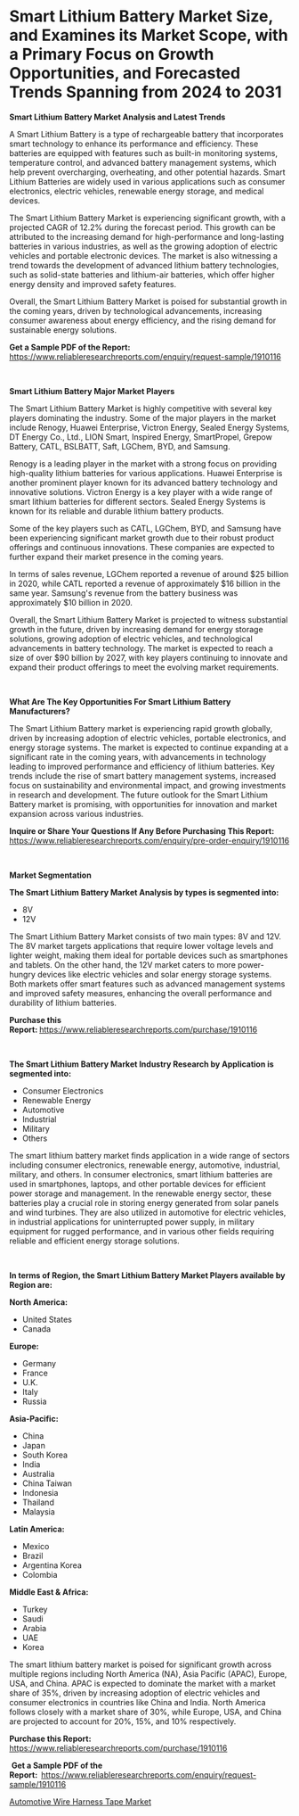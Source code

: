 <p><h1>Smart Lithium Battery Market Size, and Examines its Market Scope, with a Primary Focus on Growth Opportunities, and Forecasted Trends Spanning from 2024 to 2031</h1></p><p><strong>Smart Lithium Battery Market Analysis and Latest Trends</strong></p>
<p><p>A Smart Lithium Battery is a type of rechargeable battery that incorporates smart technology to enhance its performance and efficiency. These batteries are equipped with features such as built-in monitoring systems, temperature control, and advanced battery management systems, which help prevent overcharging, overheating, and other potential hazards. Smart Lithium Batteries are widely used in various applications such as consumer electronics, electric vehicles, renewable energy storage, and medical devices.</p><p>The Smart Lithium Battery Market is experiencing significant growth, with a projected CAGR of 12.2% during the forecast period. This growth can be attributed to the increasing demand for high-performance and long-lasting batteries in various industries, as well as the growing adoption of electric vehicles and portable electronic devices. The market is also witnessing a trend towards the development of advanced lithium battery technologies, such as solid-state batteries and lithium-air batteries, which offer higher energy density and improved safety features.</p><p>Overall, the Smart Lithium Battery Market is poised for substantial growth in the coming years, driven by technological advancements, increasing consumer awareness about energy efficiency, and the rising demand for sustainable energy solutions.</p></p>
<p><strong>Get a Sample PDF of the Report:&nbsp;</strong> <a href="https://www.reliableresearchreports.com/enquiry/request-sample/1910116">https://www.reliableresearchreports.com/enquiry/request-sample/1910116</a></p>
<p>&nbsp;</p>
<p><strong>Smart Lithium Battery Major Market Players</strong></p>
<p><p>The Smart Lithium Battery Market is highly competitive with several key players dominating the industry. Some of the major players in the market include Renogy, Huawei Enterprise, Victron Energy, Sealed Energy Systems, DT Energy Co., Ltd., LION Smart, Inspired Energy, SmartPropel, Grepow Battery, CATL, BSLBATT, Saft, LGChem, BYD, and Samsung.</p><p>Renogy is a leading player in the market with a strong focus on providing high-quality lithium batteries for various applications. Huawei Enterprise is another prominent player known for its advanced battery technology and innovative solutions. Victron Energy is a key player with a wide range of smart lithium batteries for different sectors. Sealed Energy Systems is known for its reliable and durable lithium battery products.</p><p>Some of the key players such as CATL, LGChem, BYD, and Samsung have been experiencing significant market growth due to their robust product offerings and continuous innovations. These companies are expected to further expand their market presence in the coming years.</p><p>In terms of sales revenue, LGChem reported a revenue of around $25 billion in 2020, while CATL reported a revenue of approximately $16 billion in the same year. Samsung's revenue from the battery business was approximately $10 billion in 2020.</p><p>Overall, the Smart Lithium Battery Market is projected to witness substantial growth in the future, driven by increasing demand for energy storage solutions, growing adoption of electric vehicles, and technological advancements in battery technology. The market is expected to reach a size of over $90 billion by 2027, with key players continuing to innovate and expand their product offerings to meet the evolving market requirements.</p></p>
<p>&nbsp;</p>
<p><strong>What Are The Key Opportunities For Smart Lithium Battery Manufacturers?</strong></p>
<p><p>The Smart Lithium Battery market is experiencing rapid growth globally, driven by increasing adoption of electric vehicles, portable electronics, and energy storage systems. The market is expected to continue expanding at a significant rate in the coming years, with advancements in technology leading to improved performance and efficiency of lithium batteries. Key trends include the rise of smart battery management systems, increased focus on sustainability and environmental impact, and growing investments in research and development. The future outlook for the Smart Lithium Battery market is promising, with opportunities for innovation and market expansion across various industries.</p></p>
<p><strong>Inquire or Share Your Questions If Any Before Purchasing This Report:</strong> <a href="https://www.reliableresearchreports.com/enquiry/pre-order-enquiry/1910116">https://www.reliableresearchreports.com/enquiry/pre-order-enquiry/1910116</a></p>
<p>&nbsp;</p>
<p><strong>Market Segmentation</strong></p>
<p><strong>The Smart Lithium Battery Market Analysis by types is segmented into:</strong></p>
<p><ul><li>8V</li><li>12V</li></ul></p>
<p><p>The Smart Lithium Battery Market consists of two main types: 8V and 12V. The 8V market targets applications that require lower voltage levels and lighter weight, making them ideal for portable devices such as smartphones and tablets. On the other hand, the 12V market caters to more power-hungry devices like electric vehicles and solar energy storage systems. Both markets offer smart features such as advanced management systems and improved safety measures, enhancing the overall performance and durability of lithium batteries.</p></p>
<p><strong>Purchase this Report:&nbsp;</strong><a href="https://www.reliableresearchreports.com/purchase/1910116">https://www.reliableresearchreports.com/purchase/1910116</a></p>
<p>&nbsp;</p>
<p><strong>The Smart Lithium Battery Market Industry Research by Application is segmented into:</strong></p>
<p><ul><li>Consumer Electronics</li><li>Renewable Energy</li><li>Automotive</li><li>Industrial</li><li>Military</li><li>Others</li></ul></p>
<p><p>The smart lithium battery market finds application in a wide range of sectors including consumer electronics, renewable energy, automotive, industrial, military, and others. In consumer electronics, smart lithium batteries are used in smartphones, laptops, and other portable devices for efficient power storage and management. In the renewable energy sector, these batteries play a crucial role in storing energy generated from solar panels and wind turbines. They are also utilized in automotive for electric vehicles, in industrial applications for uninterrupted power supply, in military equipment for rugged performance, and in various other fields requiring reliable and efficient energy storage solutions.</p></p>
<p>&nbsp;</p>
<p><strong>In terms of Region, the Smart Lithium Battery Market Players available by Region are:</strong></p>
<p>
    <p> <strong> North America: </strong>
        <ul>
            <li>United States</li>
            <li>Canada</li>
        </ul>
        </p> 
    <p> <strong> Europe: </strong>
        <ul>
            <li>Germany</li>
            <li>France</li>
            <li>U.K.</li>
            <li>Italy</li>
            <li>Russia</li>
        </ul>
        </p> 
    <p> <strong> Asia-Pacific: </strong>
        <ul>
            <li>China</li>
            <li>Japan</li>
            <li>South Korea</li>
            <li>India</li>
            <li>Australia</li>
            <li>China Taiwan</li>
            <li>Indonesia</li>
            <li>Thailand</li>
            <li>Malaysia</li>
        </ul>
        </p> 
    <p> <strong> Latin America: </strong>
        <ul>
            <li>Mexico</li>
            <li>Brazil</li>
            <li>Argentina Korea</li>
            <li>Colombia</li>
        </ul>
        </p> 
    <p> <strong> Middle East & Africa: </strong>
        <ul>
            <li>Turkey</li>
            <li>Saudi</li>
            <li>Arabia</li>
            <li>UAE</li>
            <li>Korea</li>
        </ul>
    </p>
    </p>
<p><p>The smart lithium battery market is poised for significant growth across multiple regions including North America (NA), Asia Pacific (APAC), Europe, USA, and China. APAC is expected to dominate the market with a market share of 35%, driven by increasing adoption of electric vehicles and consumer electronics in countries like China and India. North America follows closely with a market share of 30%, while Europe, USA, and China are projected to account for 20%, 15%, and 10% respectively.</p></p>
<p><strong>Purchase this Report: </strong><a href="https://www.reliableresearchreports.com/purchase/1910116">https://www.reliableresearchreports.com/purchase/1910116</a></p>
<p>&nbsp;<strong>Get a Sample PDF of the Report:&nbsp;&nbsp;</strong><a href="https://www.reliableresearchreports.com/enquiry/request-sample/1910116">https://www.reliableresearchreports.com/enquiry/request-sample/1910116</a></p>
<p><strong></strong></p>
<p><p><a href="https://fuschia-pecorino-a6d.notion.site/Automotive-Wire-Harness-Tape-Market-Size-and-Growth-Market-Segmentation-Regional-and-Country-Break-9dc361c63a854ea889de4ea5b15af5d9">Automotive Wire Harness Tape Market</a></p></p>